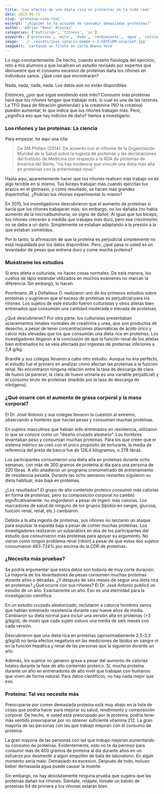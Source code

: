 ```yaml
---
title: 'Los efectos de una dieta rica en proteínas en la vida real'
date: 2023-06-21
slug: 'proteina-vida-real'
excerpt: '¿Alguien te ha acusado de consumir demasiadas proteínas?'
author: 'Adrian "Nano" Alvarez'
categories: ['nutrición', 'fitness', 'sc']
keywords: ['proteinas', 'mito', 'daño', 'rendimiento', 'agua', 'calcio']
image: '../../assets/jose-ignacio-pompe-s-Z-h0fEiBM-unsplash.jpg'
imageAlt: 'cortando un filete en corte Nueva York'
---
```


Lo oigo constantemente. De hecho, cuando enseño fisiología del ejercicio, reto a mis alumnos a que localicen un estudio revisado por expertos que demuestre que el consumo excesivo de proteínas daña los riñones en individuos sanos. ¿Qué cree que encontrarán?

Nada, nada, nada, nada. Los datos aún no están disponibles.

Entonces, ¿por qué sigue existiendo este mito? Consumir más proteínas hará que tus riñones tengan que trabajar más, lo cual es una de las razones. La TFG (tasa de filtración glomerular) y la creatinina (NO la creatina) pueden aumentar, lo que indica que los riñones trabajan más. Pero, ¿significa eso que hay indicios de daño? Vamos a investigarlo.

### Los riñones y las proteínas: La ciencia 

Para empezar, he aquí una cita:

> De SM Phillips (2014): De acuerdo con el informe de la Organización Mundial de la Salud sobre la ingesta de proteínas y las declaraciones del Instituto de Medicina con respecto a la RDA de proteínas de América del Norte, "no hay evidencia que vincule una dieta más alta en proteínas con la enfermedad renal."

Hasta aquí, aparentemente hacer que tus riñones realicen más trabajo no es algo terrible en sí mismo. Tus bíceps trabajan más cuando ejercitas tus brazos en el gimnasio, y como resultado, se hacen más grandes (hipertrofia). ¿Podrían tus riñones experimentar lo mismo?

En 2015, los investigadores descubrieron que el aumento de proteínas sí hacía que los riñones trabajaran más; sin embargo, no los dañaba (no había aumento de la microalbuminuria, un signo de daño). Al igual que tus bíceps, tus riñones crecerán a medida que trabajes más duro, pero ese crecimiento no se debe a un daño. Simplemente se estaban adaptando a la presión a la que estaban sometidos.

Por lo tanto, la afirmación de que la proteína es perjudicial simplemente no está respaldada por los datos disponibles. Pero, ¿qué pasa si usted es un levantador de pesas que entrena duro y come mucha proteína?

### Muéstrame los estudios

Si eres atleta o culturista, no haces cosas normales. De esta manera, los cuellos de lápiz estándar utilizados en muchos exámenes no marcan la diferencia. Sin embargo, lo hacen.

Poortmans JR y Dellalieux O. realizaron uno de los primeros estudios sobre proteínas y sugirieron que el exceso de proteínas es perjudicial para los riñones. Los sujetos de este estudio fueron culturistas y otros atletas bien entrenados que consumían una cantidad moderada o elevada de proteínas.

¿Qué descubrieron? Por otra parte, los culturistas presentaban aclaramientos renales normales de creatinina y urea, que son productos de desecho, a pesar de tener concentraciones plasmáticas de ácido úrico y calcio más elevadas que los que consumían una dieta rica en proteínas. Los investigadores llegaron a la conclusión de que la función renal de los atletas bien entrenados no se veía afectada por ingestas de proteínas inferiores a 2,8 g/kg.

Brandle y sus colegas llevaron a cabo otro estudio. Aunque no era perfecto, el estudio fue el primero en analizar cómo afectan las proteínas a la función renal. No encontraron ninguna relación entre la tasa de descarga de clara de huevo (al parecer, la clara de huevo urinaria es una variable perjudicial) y el consumo bruto de proteínas (medido por la tasa de descarga de nitrógeno).

### ¿Qué ocurre con el aumento de grasa corporal y la masa corporal?

El Dr. José Antonio y sus colegas llevaron la cuestión al extremo, observando a hombres que hacían pesas y consumían muchas proteínas.

En sujetos masculinos que habían sido entrenados en resistencia, utilizaron lo que se conoce como un "diseño cruzado aleatorio". Los hombres levantaban peso y consumían muchas proteínas. Para los que creen que el sistema métrico se creó con el único propósito de torturarte, la media de referencia del press de banca fue de 126,4 kilogramos, o 278 libras.

Los participantes consumieron una dieta alta en proteínas durante ocho semanas, con más de 300 gramos de proteína al día para una persona de 220 libras. A ello añadieron un programa cronometrado de entrenamiento de resistencia pesada. Durante las ocho semanas restantes siguieron su dieta habitual, más baja en proteínas.

¿Los resultados? El grupo de alto contenido proteico consumió más calorías en forma de proteínas, pero su composición corporal no cambió significativamente: no engordaron a pesar de ingerir más calorías. Los marcadores de salud de ninguno de los grupos (lípidos en sangre, glucosa, función renal, renal, etc.) cambiaron.

Debido a la alta ingesta de proteínas, sus riñones no lanzaron un ataque para expulsar la espalda baja a pesar de comer muchas proteínas. Los investigadores realizaron un subanálisis en dos de los participantes del estudio que consumieron más proteínas para apoyar su argumento. No vieron como ningún problema renal (riñón) a pesar de que estos dos sujetos consumieron 483-724% por encima de la CDR de proteínas.

### ¿Necesita más pruebas?

Se podría argumentar que estos datos son todavía de muy corta duración. La mayoría de los levantadores de pesas consumen muchas proteínas durante años o décadas. ¿Y después de seis meses de seguir una dieta rica en proteínas? ¿Qué ocurre con sus riñones? El Dr. José Antonio publicó un estudio de un año. Exactamente un año. Eso es una eternidad para la investigación científica.

En un estudio cruzado aleatorizado, reclutaron a catorce hombres sanos que habían entrenado resistencia durante casi nueve años de media. Cambiaron su dieta normal para incluir una versión alta en proteínas (>3 g/kg/d), de modo que cada sujeto estuvo una media de seis meses con cada versión.

Descubrieron que una dieta rica en proteínas (aproximadamente 2,5-3,3 g/kg/d) no tenía efectos negativos en las mediciones de lípidos en sangre ni en la función hepática y renal de las personas que la siguieron durante un año.

Además, los sujetos no ganaron grasa a pesar del aumento de calorías totales durante la fase de alto contenido proteico. Sí, mucha proteína durante un año en entrenadores de alto nivel que trabajan con humanos que viven de forma natural. Para datos científicos, no hay nada mejor que eso.

### Proteína: Tal vez necesite más

Preocuparse por comer demasiada proteína está muy abajo en la lista de cosas que podría hacer para mejorar su salud, rendimiento y composición corporal. De hecho, si usted está preocupado por la proteína, podría tener más sentido preocuparse por no obtener suficiente vitamina 212. La gran mayoría de las personas con las que trabajo mejoran con el consumo de proteína.

La gran mayoría de las personas con las que trabajo mejoran aumentando su consumo de proteínas. Evidentemente, esto no te da permiso para consumir más de 400 gramos de proteína al día durante años en un esfuerzo por desmentir a algún empollón de bata de laboratorio. En algún momento sería malo. Demasiado es excesivo. Después de todo, incluso beber demasiada agua puede causar la muerte.

Sin embargo, no hay absolutamente ninguna prueba que sugiera que las proteínas dañan los riñones. Siéntate, relájate, tómate un batido de proteínas 64 de primera y tus riñones estarán bien.
